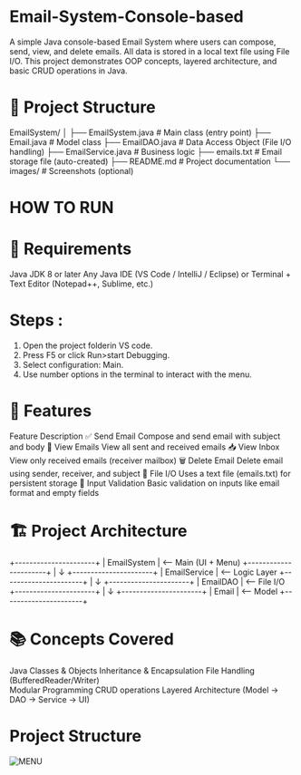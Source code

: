 # Email-System-Console-based
A simple Java console-based Email System where users can compose, send, view, and delete emails. All data is stored in a local text file using File I/O. This project demonstrates OOP concepts, layered architecture, and basic CRUD operations in Java.

# 📁 Project Structure

EmailSystem/
│
├── EmailSystem.java         # Main class (entry point)
├── Email.java               # Model class
├── EmailDAO.java            # Data Access Object (File I/O handling)
├── EmailService.java        # Business logic
├── emails.txt               # Email storage file (auto-created)
├── README.md                # Project documentation
└── images/                  # Screenshots (optional)
# HOW TO RUN

# 🔧 Requirements
Java JDK 8 or later
Any Java IDE (VS Code / IntelliJ / Eclipse) or
Terminal + Text Editor (Notepad++, Sublime, etc.)
# Steps :
1. Open the project folderin VS code.
2. Press F5 or click Run>start Debugging.
3. Select configuration: Main.
4. Use number options in the terminal to interact with the menu.


# 🧩 Features
Feature	Description
✅ Send Email	          Compose and send email with subject and body
📩 View Emails        	View all sent and received emails
📥 View Inbox	          View only received emails (receiver mailbox)
🗑️ Delete Email       	Delete email using sender, receiver, and subject
💾 File I/O           	Uses a text file (emails.txt) for persistent storage
🔐 Input Validation   	Basic validation on inputs like email format and empty fields

# 🏗️ Project Architecture

+----------------------+
|     EmailSystem      | <-- Main (UI + Menu)
+----------------------+
           |
           ↓
+----------------------+
|    EmailService      | <-- Logic Layer
+----------------------+
           |
           ↓
+----------------------+
|      EmailDAO        | <-- File I/O
+----------------------+
           |
           ↓
+----------------------+
|       Email          | <-- Model
+----------------------+

# 📚 Concepts Covered
Java Classes & Objects
Inheritance & Encapsulation
File Handling (BufferedReader/Writer)\
Modular Programming
CRUD operations
Layered Architecture (Model → DAO → Service → UI)

# Project Structure
![MENU]("images/MENU.png")

